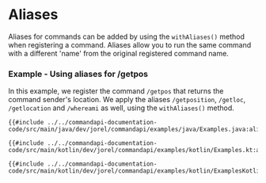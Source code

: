 # Aliases

Aliases for commands can be added by using the `withAliases()` method when registering a command. Aliases allow you to run the same command with a different 'name' from the original registered command name.

<div class="example">

### Example - Using aliases for /getpos

In this example, we register the command `/getpos` that returns the command sender's location. We apply the aliases `/getposition`, `/getloc`, `/getlocation` and `/whereami` as well, using the `withAliases()` method.

<div class="multi-pre">

```java,Java
{{#include ../../commandapi-documentation-code/src/main/java/dev/jorel/commandapi/examples/java/Examples.java:aliases1}}
```

```kotlin,Kotlin
{{#include ../../commandapi-documentation-code/src/main/kotlin/dev/jorel/commandapi/examples/kotlin/Examples.kt:aliases}}
```

```kotlin,Kotlin_DSL
{{#include ../../commandapi-documentation-code/src/main/kotlin/dev/jorel/commandapi/examples/kotlin/ExamplesKotlinDSL.kt:aliases}}
```

</div>

</div>
